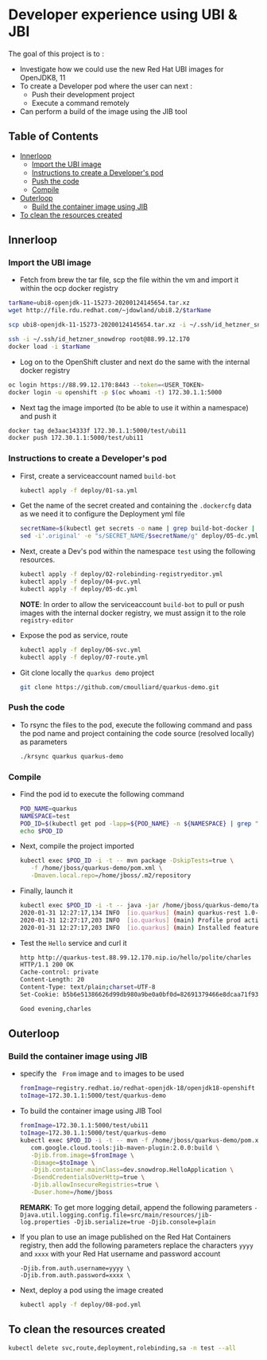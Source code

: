 # Developer experience using UBI & JBI

The goal of this project is to :
- Investigate how we could use the new Red Hat UBI images for OpenJDK8, 11
- To create a Developer pod where the user can next :
  - Push their development project
  - Execute a command remotely 
- Can perform a build of the image using the JIB tool

## Table of Contents

  * [Innerloop](#innerloop)
     * [Import the UBI image](#import-the-ubi-image)
     * [Instructions to create a Developer's pod](#instructions-to-create-a-developers-pod)
     * [Push the code](#push-the-code)
     * [Compile](#compile)
  * [Outerloop](#outerloop)
      * [Build the container image using JIB](#build-the-container-image-using-jib)
  * [To clean the resources created](#to-clean-the-resources-created)

## Innerloop

### Import the UBI image

- Fetch from brew the tar file, scp the file within the vm and import it within the ocp docker registry
```bash
tarName=ubi8-openjdk-11-15273-20200124145654.tar.xz
wget http://file.rdu.redhat.com/~jdowland/ubi8.2/$tarName

scp ubi8-openjdk-11-15273-20200124145654.tar.xz -i ~/.ssh/id_hetzner_snowdrop root@88.99.12.170:/tmp

ssh -i ~/.ssh/id_hetzner_snowdrop root@88.99.12.170
docker load -i $tarName
```
- Log on to the OpenShift cluster and next do the same with the internal docker registry
```bash
oc login https://88.99.12.170:8443 --token=<USER_TOKEN>
docker login -u openshift -p $(oc whoami -t) 172.30.1.1:5000
```
- Next tag the image imported (to be able to use it within a namespace) and push it
```bash
docker tag de3aac14333f 172.30.1.1:5000/test/ubi11
docker push 172.30.1.1:5000/test/ubi11
```

### Instructions to create a Developer's pod

- First, create a serviceaccount named `build-bot`
  ```bash
  kubectl apply -f deploy/01-sa.yml
  ```
- Get the name of the secret created and containing the `.dockercfg` data as we need it to configure the Deployment yml file
  ```bash
  secretName=$(kubectl get secrets -o name | grep build-bot-docker | cut -d '/' -f 2)
  sed -i'.original' -e "s/SECRET_NAME/$secretName/g" deploy/05-dc.yml
  ```
- Next, create a Dev's pod within the namespace `test` using the following resources.
  ```bash
  kubectl apply -f deploy/02-rolebinding-registryeditor.yml
  kubectl apply -f deploy/04-pvc.yml
  kubectl apply -f deploy/05-dc.yml
  ```
  **NOTE**: In order to allow the serviceaccount `build-bot` to pull or push images with the internal docker registry, we must assign it to the role `registry-editor`

- Expose the pod as service, route
  ```bash
  kubectl apply -f deploy/06-svc.yml
  kubectl apply -f deploy/07-route.yml
  ```

- Git clone locally the `quarkus demo` project
  ```bash
  git clone https://github.com/cmoulliard/quarkus-demo.git
  ```

### Push the code

- To rsync the files to the pod, execute the following command and pass the pod name and project containing the code source (resolved locally) as parameters
  ```bash
  ./krsync quarkus quarkus-demo
  ```

### Compile 

- Find the pod id to execute the following command
  ```bash
  POD_NAME=quarkus
  NAMESPACE=test
  POD_ID=$(kubectl get pod -lapp=${POD_NAME} -n ${NAMESPACE} | grep "Running" | awk '{print $1}')
  echo $POD_ID
  ```

- Next, compile the project imported
  ```bash
  kubectl exec $POD_ID -i -t -- mvn package -DskipTests=true \
     -f /home/jboss/quarkus-demo/pom.xml \
     -Dmaven.local.repo=/home/jboss/.m2/repository
  ```

- Finally, launch it 
  ```bash
  kubectl exec $POD_ID -i -t -- java -jar /home/jboss/quarkus-demo/target/quarkus-rest-1.0-SNAPSHOT-runner.jar
  2020-01-31 12:27:17,134 INFO  [io.quarkus] (main) quarkus-rest 1.0-SNAPSHOT (running on Quarkus 1.2.0.Final) started in 1.821s. Listening on: http://0.0.0.0:8080
  2020-01-31 12:27:17,203 INFO  [io.quarkus] (main) Profile prod activated. 
  2020-01-31 12:27:17,203 INFO  [io.quarkus] (main) Installed features: [cdi, resteasy]
  ```

- Test the `Hello` service and curl it 
  ```bash
  http http://quarkus-test.88.99.12.170.nip.io/hello/polite/charles
  HTTP/1.1 200 OK
  Cache-control: private
  Content-Length: 20
  Content-Type: text/plain;charset=UTF-8
  Set-Cookie: b5b6e51386626d99db980a9be0a0bf0d=82691379466e8dcaa71f93f639063f7d; path=/; HttpOnly
  
  Good evening,charles
  ```

## Outerloop

### Build the container image using JIB

- specify the ` From` image and `to` images to be used
  ```bash
  fromImage=registry.redhat.io/redhat-openjdk-18/openjdk18-openshift
  toImage=172.30.1.1:5000/test/quarkus-demo
  ```

- To build the container image using JIB Tool
  ```bash
  fromImage=172.30.1.1:5000/test/ubi11
  toImage=172.30.1.1:5000/test/quarkus-demo
  kubectl exec $POD_ID -i -t -- mvn -f /home/jboss/quarkus-demo/pom.xml package \
     com.google.cloud.tools:jib-maven-plugin:2.0.0:build \
     -Djib.from.image=$fromImage \
     -Dimage=$toImage \
     -Djib.container.mainClass=dev.snowdrop.HelloApplication \
     -DsendCredentialsOverHttp=true \
     -Djib.allowInsecureRegistries=true \
     -Duser.home=/home/jboss 
  ```  
  **REMARK**: To get more logging detail, append the following parameters `-Djava.util.logging.config.file=src/main/resources/jib-log.properties -Djib.serialize=true -Djib.console=plain`

- If you plan to use an image published on the Red Hat Containers registry, then add the following parameters replace the characters `yyyy` and `xxxx` with your Red Hat username and password account 
  ```
  -Djib.from.auth.username=yyyy \
  -Djib.from.auth.password=xxxx \
  ```
- Next, deploy a pod using the image created
  ```bash
  kubectl apply -f deploy/08-pod.yml
  ```  
## To clean the resources created

  ```bash
  kubectl delete svc,route,deployment,rolebinding,sa -n test --all
  ```
  
